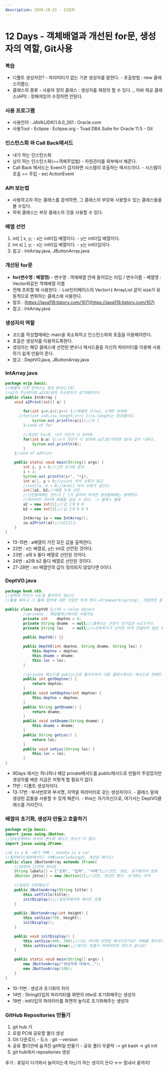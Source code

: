 ```yaml
---
description: 2020.18.13 - 12일차
---
```


# 12 Days - 객체배열과 개선된 for문, 생성자의 역할, Git사용

### 복습

* 디폴트 생성자란? - 파라미터가 없는 기본 생성자를 말한다. - 호출방법 : new 클래스이름\(\);
* 클래스의 종류 - 사용자 정의 클래스 : 생성자를 재정의 할 수 있다. \_ 자바 제공 클래스\(API\) : 정해져있어 수정하면 안된다.

### 사용 프로그램

* 사용언어 : JAVA\(JDK\)1.8.0\_261 : Oracle.com
* 사용Tool  - Eclipse : Eclipse.org - Toad DBA Suite for Oracle 11.5 - Git

### 인스턴스화 와 Call Back메서드

* 내가 하는 인스턴스화
* 남이 하는 인스턴스화\(==객체주입법\) - 자원관리를 외부에서 해준다.
* Call Back 메서드는 Event가 감지돠면 시스템이 호출하는 메서드이다. - 시스템이 호출 == 주입 - ex\) ActionEvent

### API 보는법

* 사용하고자 하는 클래스를 검색하면, 그 클래스의 부모와 사용할수 있는 클래스들을 볼 수있다.
* 하위 클래스는 부모 클래스의 것을 사용할 수 있다.

### 배열 선언

1. int\[ \] x, y; - x는 int타입 배열이다. - y는 int타입 배열이다.
2. int x\[ \], y; - x는 int타입 배열이다. - y는 int타입이다.
3. 참고 : IntArray.java, JButtonArray.java

### 개선된 for문

* **for\(변수명 : 배열명\)** - 변수명 : 객체배열 안에 들어있는 타입 / 변수이름 - 배열명 : Vector와같은 객체배열 이름
* 전체 조회할 때 사용한다. - List인터페이스의 Vector나 ArrayList 같이 size가 유동적으로 변화하는 클래스에 사용한다.
* 참조 : [https://java119.tistory.com/107](https://java119.tistory.com/107)
* 참고 : IntArray.java

### 생성자의 역할

* 코드를 작성할때에는 main을 최소화하고 인스턴스화와 호출을 이용해야한다.
* 호출은 생성자를 이용하도록한다.
* 생성자는 해당 클래스에 선언된 변수나 메서드들을 자신의 파라미터를 이용해 사용하기 쉽게 만들어 준다. 
* 참고 : DeptVO.java, JButtonArray.java

### IntArray.java

```java
package ocjp.basic;
//배열의 시작 인덱스는 항상 0이다.[0]
//a2의 주소번지와 a2[0]방의 주소번지가 같기때문이다.
public class IntArray {
	void a2Print(int[] a) {
		
		for(int i=0;i<2;i++) {//배열의 크기=2, 2개만 보여줘
	  //for(int i=0;i<a.length;i++) {//a.length는 참조형이다.
			System.out.println(a[i]);//0 1
		}//end of for
		
		//개선된 for문, 너가 가진거 다 보여줘
		for(int b:a) {//a가 가진거 다 보여줘 a2[10]이라면 10개 값이 나온다.
			System.out.println(b);
		}
	}//end of a2Print

	public static void main(String[] args) {
		int i, j = 0;//j만 초기화 된것.
		i = 2;
		System.out.println(i+", "+j);
		int x[], y = 0;//y=int 라서 오류가 없고
		//int[]a, b = 0;//b=b[] 라서 오류가 생긴다.
		int[]a2, b2;//배열 두개 선언		
		//선언할때에는 반드시 [ ]가 있어야 하지만 생성할때에는 생략한다.
		//파라미터 자리에 배열을 넘길 수 있다. -> 클래스 활용
		a2 = new int[1];//값 2개 0 0
		b2 = new int[3];//값 3개 0 0 0 

		IntArray ia = new IntArray();
		ia.a2Print(a2);//a2[2]는 
	}
}
```

* 13-15번 : a배열이 가진 모든 값을 출력한다.
* 22번 : x는 배열로, y는 int로 선언된 것이다.
* 23번 : a와 b 둘다 배열로 선언된 것이다.
* 24번 : a2와 b2 둘다 배열로 선언된 것이다.
* 27-28번 : int 배열안의 값이 정의되지 않았다면 0이다.

### DeptVO.java

```java
package book.ch5;
//실력에 차이가 나는걸 좋아하지 않는다.
//틀을 짜두고 그 틀에 업무에 대한 코딩만 하게 한다.=framework(spring), 게임엔진 등..

public class DeptVO {//VO = value object
	    //private : 해당클래스에서만 사용가능
		private int    deptno = 0;
		private String dname  = null;//클래스는 선언시 초기값은 null이다.
		private String loc    = null;//=건축허가가 낫지만 아직 건설되지 않은 부지
		
		public DeptVO() {}

		public DeptVO(int deptno, String dname, String loc) {
			this.deptno = deptno;
			this.dname = dname;
			this.loc = loc;
		}
		
		//private 메소드를 public으로 풀어주어서 다른 클래스에서는 메소드로 정해진 값만 사용가능
		public int getDeptno() {
			return deptno;
		}
		public void setDeptno(int deptno) {
			this.deptno = deptno;
		}
		public String getDname() {
			return dname;
		}
		public void setDname(String dname) {
			this.dname = dname;
		}
		public String getLoc() {
			return loc;
		}
		public void setLoc(String loc) {
			this.loc = loc;
		}	
}
```

* 9Days 에서는 하나하나 해당 private메서드를 public메서드로 만들어 주었었지만 생성자를 배운 지금은 저렇게 할 필요가 없다.
* 11번 : 디폴트 생성자이다.
* 13-17번 : 부서번호와 부서명, 지역을 파라미터로 갖는 생성자이다. - 클래스 밑에 생성된 값들을 사용할 수 있게 해준다. - this는 자기자신으로, 여기서는 DeptVO클래스를 가리킨다.

### 배열의 초기화, 생성자 만들고 호출하기

```java
package ocjp.basic;
import javax.swing.JButton;
//상속관계에서 자식이 변수와 메소드 갯수가 더 많다.
import javax.swing.JFrame;

//A is a B ->B가 아빠 : sonata is a car
//할아버지(원본메서드) 아빠(overlodaing된, 개선된 메서드)
public class JButtonArray extends JFrame{
	//10번과 11번의 차이점	
	String labels[] = {"조회", "입력", "삭제"};//선언, 생성, 초기화까지 완료
	JButton jbtns[] = new JButton[3];//선언, 생성만 했다. 초기화는 아직
	
	//생성자 선언해보기
	public JButtonArray(String title) {
		this.setTitle(title);
		initDisplay();//생성자에서의 메서드 호출
	}
	
	public JButtonArray(int height) {
		this.setSize(700, height);
		initDisplay();
	}

	public void initDisplay() {
		this.setSize(400, 300);//나는 어디에 선언된 메서드인가요? 아빠를 찾아주세요 = JFrame, this=나=JButtonArray
		this.setVisible(true);//메서드 호출시 파라미터의 갯수가 같나요?
	}	

	public static void main(String[] args) {
		new JButtonArray("생성자에 대해서..");
		new JButtonArray(100);
	}
}
```

* 10-11번 : 생성과 초기화의 차이
* 14번 : String타입의 파라미터를 화면의 title로 초기화해주는 생성자
* 19번 : int타입의 파라미터를 화면의 높이로 초기화해주는 생성자

### GitHub Repositories 만들기

1. git hub 가
2. 로컬 PC에 공유할 폴더 생성
3. Git 다운로드 - 도스 : git --version
4. 공유 폴더안에 숨겨진 git파일 만들기 - 공유 폴더 우클릭 -&gt; git bash -&gt; git init
5. git hub에서 repositories 생성

후기 : 휴일이 다가와서 늘어지는게 아닌가 하는 생각이 든다 ㅠㅠ 힘내서 끝까지!

